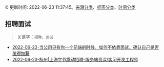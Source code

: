 :alarm_clock: 更新时间: 2022-06-23 11:37:45。[来源分类](../README.md)、[标签分类](../TAGS.md)、[时间分类](../TIMELINE.md)

## 招聘面试


> 关键字：`招聘`、`面试`



- [2022-06-23-当公司只有你一个前端的时候，如何不依靠面试。确认自己是否值得加薪](https://www.v2ex.com/t/861737) 
- [2022-06-23-杭州|上海字节跳动招聘-服务端资深/实习开发工程师](https://www.v2ex.com/t/861703) 